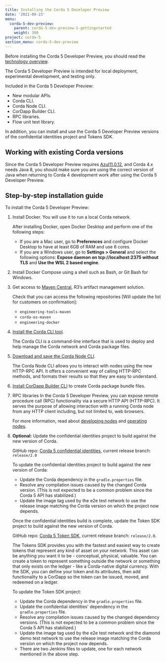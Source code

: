 ```yaml
---
title: Installing the Corda 5 Developer Preview
date: '2021-09-23'
menu:
  corda-5-dev-preview:
    parent: corda-5-dev-preview-1-gettingstarted
    weight: 300
project: corda-5
section_menu: corda-5-dev-preview
---
```


Before installing the Corda 5 Developer Preview, you should read the [technology overview](prerequisites.md).

The Corda 5 Developer Preview is intended for local deployment, experimental development, and testing only.

Included in the Corda 5 Developer Preview:

* New modular APIs.
* Corda CLI.
* Corda Node CLI.
* CorDapp Builder CLI.
* RPC libraries.
* Flow unit test library.

In addition, you can install and use the Corda 5 Developer Preview versions of the confidential identities project and Tokens SDK.

## Working with existing Corda versions

Since the Corda 5 Developer Preview requires [Azul11.0.12](https://www.azul.com/downloads/?package=jdk),
and Corda 4.x needs Java 8, you should make sure you are using the correct
version of Java when returning to Corda 4 development work after using the Corda 5 Developer Preview.

## Step-by-step installation guide

To install the Corda 5 Developer Preview:

1. Install Docker. You will use it to run a local Corda network.

    After installing Docker, open Docker Desktop and perform one of the following steps:
   * If you are a Mac user, go to **Preferences** and configure Docker Desktop to have at least 6GB of RAM and use 6 cores.
   * If you are a Windows user, go to **Settings > General** and select the following options: **Expose daemon on tcp://localhost:2375 without TLS** and **Use the WSL 2 based engine**.

2. Install Docker Compose using a shell such as Bash, or Git Bash for Windows.

3. Get access to [Maven Central](XXX), R3’s artifact management solution.

   Check that you can access the following repositories [Will update the list for customers on confirmation]:
     * `engineering-tools-maven`
     * `corda-os-maven`
     * `engineering-docker`

4. [Install the Corda CLI tool](../corda-cli/installing-corda-cli.md).

    The Corda CLI is a command-line interface that is used to deploy and help manage the Corda network and Corda package files.

5. [Download and save the Corda Node CLI](../nodes/operating/cli-curl/cli-curl.md).

    The Corda Node CLI allows you to interact with nodes using the new HTTP-RPC API. It offers a
    convenient way of calling HTTP-RPC methods, and formats their results so that they are easy to understand.

6. [Install CorDapp Builder CLI](../packaging/cordapp-builder.md) to create Corda package bundle files.

7. RPC libraries
   In the Corda 5 Developer Preview, you can expose remote procedure call (RPC) functionality via a secure HTTP API (HTTP-RPC).
   It serves the purpose of allowing interaction with a running Corda node from any HTTP client including, but not limited to,
   web browsers.

    For more information, read about [developing nodes](../nodes/developing/developing-nodes-homepage.md) and
    [operating nodes](../nodes/operating/operating-nodes-homepage.md).

8. **Optional:** Update the confidential identities project to build against the new version of Corda.

    GitHub repo: [Corda 5 confidential identities](https://github.com/corda/corda5-confidential-identities), current release branch: `release/2.0`

    To update the confidential identities project to build against the new version of Corda:
   * Update the Corda dependency in the `gradle.properties` file.
   * Resolve any compilation issues caused by the changed Corda version. (This is not expected to be a common problem since the Corda 5 API has stabilized.)
   * Update the image tag used by the e2e test network to use the release image matching the Corda version on which the project
    now depends.

   Once the confidential identities build is complete, update the Token SDK project to build against the new version of Corda.

    GitHub repo: [Corda 5 Token SDK](https://github.com/corda/corda5-token-sdk), current release branch: `release/2.0`.

     The Tokens SDK provides you with the fastest and easiest way to create tokens that represent any kind of asset on your
     network. This asset can be anything you want it to be - conceptual, physical, valuable. You can create a token
     to represent something outside the network or something that only exists on the ledger - like a Corda-native digital
     currency.
     With the SDK, you can define your token and its attributes, then add functionality to a CorDapp so the token can be issued,
     moved, and redeemed on a ledger.

     To update the Token SDK project:
    * Update the Corda dependency in the `gradle.properties` file.
    * Update the confidential identities' dependency in the `gradle.properties` file.
    * Resolve any compilation issues caused by the changed dependency versions. (This is not expected to be a common problem since the Corda 5 API has stabilized.)
    * Update the image tag used by the e2e test network and the diamond demo test network to use the release image matching the Corda version on which the project now depends.
    * There are two Jenkins files to update, one for each network mentioned in the above step.

